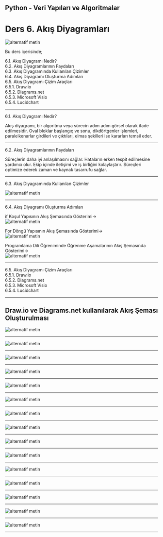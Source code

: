 ## Python - Veri Yapıları ve Algoritmalar

# Ders 6. Akış Diyagramları

![alternatif metin](https://github.com/acetinkaya/yapayzeka/blob/main/Programlama-8.png)

Bu ders içerisinde;

6.1. Akış Diyagramı Nedir?  
6.2. Akış Diyagramlarının Faydaları  
6.3. Akış Diyagramında Kullanılan Çizimler  
6.4. Akış Diyagramı Oluşturma Adımları  
6.5. Akış Diyagramı Çizim Araçları  
6.5.1. Draw.io    
6.5.2. Diagrams.net  
6.5.3. Microsoft Visio  
6.5.4. Lucidchart    

---

6.1. Akış Diyagramı Nedir?

Akış diyagramı, bir algoritma veya sürecin adım adım görsel olarak ifade edilmesidir. Oval bloklar başlangıç ve sonu, dikdörtgenler işlemleri, paralelkenarlar girdileri ve çıktıları, elmas şekilleri ise kararları temsil eder.

---

6.2. Akış Diyagramlarının Faydaları

Süreçlerin daha iyi anlaşılmasını sağlar.
Hataların erken tespit edilmesine yardımcı olur.
Ekip içinde iletişimi ve iş birliğini kolaylaştırır.
Süreçleri optimize ederek zaman ve kaynak tasarrufu sağlar.

---

6.3. Akış Diyagramında Kullanılan Çizimler

![alternatif metin](https://github.com/acetinkaya/veriyapilari-algoritma/blob/main/VeriYap%C4%B1lar%C4%B1veAlg%C4%B1ritmalarAk%C4%B1sSemas%C4%B1.jpg)

---

6.4. Akış Diyagramı Oluşturma Adımları  

if Koşul Yapısının Akış Şemasında Gösterimi->     
![alternatif metin](https://github.com/acetinkaya/yapayzeka/blob/main/Programlama-9.png)

For Döngü Yapısının Akış Şemasında Gösterimi->     
![alternatif metin](https://github.com/acetinkaya/yapayzeka/blob/main/Programlama-10.png)

Programlama Dili Öğreniminde Öğrenme Aşamalarının Akış Şemasında Gösterimi->     
![alternatif metin](https://github.com/acetinkaya/yapayzeka/blob/main/Programlama-1.jpg)

---
6.5. Akış Diyagramı Çizim Araçları  
6.5.1. Draw.io    
6.5.2. Diagrams.net  
6.5.3. Microsoft Visio  
6.5.4. Lucidchart    

---

## Draw.io ve Diagrams.net kullanılarak Akış Şeması Oluşturulması

![alternatif metin](https://github.com/acetinkaya/VeriYapilari-ders6/blob/main/D1.png)

---

![alternatif metin](https://github.com/acetinkaya/VeriYapilari-ders6/blob/main/D2.png)

---

![alternatif metin](https://github.com/acetinkaya/VeriYapilari-ders6/blob/main/D3.png)

---

![alternatif metin](https://github.com/acetinkaya/VeriYapilari-ders6/blob/main/D4.png)

---

![alternatif metin](https://github.com/acetinkaya/VeriYapilari-ders6/blob/main/D5.png)

---

![alternatif metin](https://github.com/acetinkaya/VeriYapilari-ders6/blob/main/D6.png)

---

![alternatif metin](https://github.com/acetinkaya/VeriYapilari-ders6/blob/main/D7.png)

---

![alternatif metin](https://github.com/acetinkaya/VeriYapilari-ders6/blob/main/D8.png)

---

![alternatif metin](https://github.com/acetinkaya/VeriYapilari-ders6/blob/main/D9.png)

---

![alternatif metin](https://github.com/acetinkaya/VeriYapilari-ders6/blob/main/D10.png)

---

![alternatif metin](https://github.com/acetinkaya/VeriYapilari-ders6/blob/main/D11.png)

---

![alternatif metin](https://github.com/acetinkaya/VeriYapilari-ders6/blob/main/D12.png)

---

![alternatif metin](https://github.com/acetinkaya/VeriYapilari-ders6/blob/main/D13.png)

---

![alternatif metin](https://github.com/acetinkaya/VeriYapilari-ders6/blob/main/D14.png)

---

![alternatif metin](https://github.com/acetinkaya/VeriYapilari-ders6/blob/main/D15.png)

---


